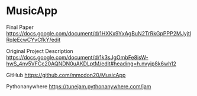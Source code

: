 MusicApp
========

Final Paper
https://docs.google.com/document/d/1HXKx9YxAgBuN2TrRkGpPPP2MJyjtlRqleEcwCYvCfkY/edit

Original Project Description
https://docs.google.com/document/d/1k3sJgOmbFe8isW-hwS_4nv5VFCc20AQNDN0uAKDLptM/edit#heading=h.nvyip8k6wh12

GitHub
https://github.com/mmcdon20/MusicApp

Pythonanywhere
https://tunejam.pythonanywhere.com/jam
